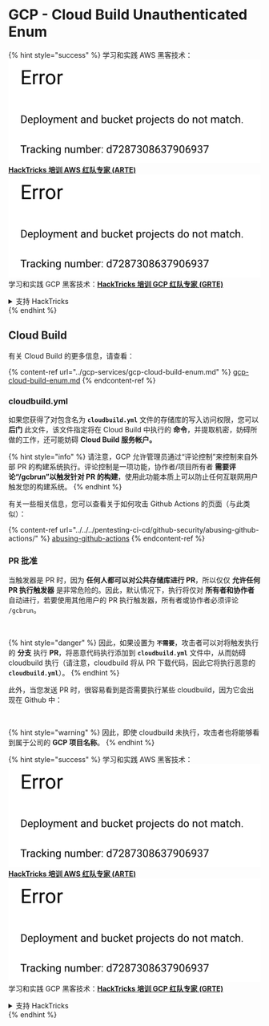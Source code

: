 # GCP - Cloud Build Unauthenticated Enum

{% hint style="success" %}
学习和实践 AWS 黑客技术：<img src="../../../.gitbook/assets/image (1) (1).png" alt="" data-size="line">[**HackTricks 培训 AWS 红队专家 (ARTE)**](https://training.hacktricks.xyz/courses/arte)<img src="../../../.gitbook/assets/image (1) (1).png" alt="" data-size="line">\
学习和实践 GCP 黑客技术：<img src="../../../.gitbook/assets/image (2).png" alt="" data-size="line">[**HackTricks 培训 GCP 红队专家 (GRTE)**<img src="../../../.gitbook/assets/image (2).png" alt="" data-size="line">](https://training.hacktricks.xyz/courses/grte)

<details>

<summary>支持 HackTricks</summary>

* 查看 [**订阅计划**](https://github.com/sponsors/carlospolop)!
* **加入** 💬 [**Discord 群组**](https://discord.gg/hRep4RUj7f) 或 [**Telegram 群组**](https://t.me/peass) 或 **在** **Twitter** 🐦 [**@hacktricks\_live**](https://twitter.com/hacktricks\_live)** 上关注我们。**
* **通过向** [**HackTricks**](https://github.com/carlospolop/hacktricks) 和 [**HackTricks Cloud**](https://github.com/carlospolop/hacktricks-cloud) GitHub 仓库提交 PR 来分享黑客技巧。

</details>
{% endhint %}

## Cloud Build

有关 Cloud Build 的更多信息，请查看：

{% content-ref url="../gcp-services/gcp-cloud-build-enum.md" %}
[gcp-cloud-build-enum.md](../gcp-services/gcp-cloud-build-enum.md)
{% endcontent-ref %}

### cloudbuild.yml

如果您获得了对包含名为 **`cloudbuild.yml`** 文件的存储库的写入访问权限，您可以 **后门** 此文件，该文件指定将在 Cloud Build 中执行的 **命令**，并提取机密，妨碍所做的工作，还可能妨碍 **Cloud Build 服务帐户。**

{% hint style="info" %}
请注意，GCP 允许管理员通过“评论控制”来控制来自外部 PR 的构建系统执行。评论控制是一项功能，协作者/项目所有者 **需要评论“/gcbrun”以触发针对 PR 的构建**，使用此功能本质上可以防止任何互联网用户触发您的构建系统。
{% endhint %}

有关一些相关信息，您可以查看关于如何攻击 Github Actions 的页面（与此类似）：

{% content-ref url="../../../pentesting-ci-cd/github-security/abusing-github-actions/" %}
[abusing-github-actions](../../../pentesting-ci-cd/github-security/abusing-github-actions/)
{% endcontent-ref %}

### PR 批准

当触发器是 PR 时，因为 **任何人都可以对公共存储库进行 PR**，所以仅仅 **允许任何 PR 执行触发器** 是非常危险的。因此，默认情况下，执行将仅对 **所有者和协作者** 自动进行，若要使用其他用户的 PR 执行触发器，所有者或协作者必须评论 `/gcbrun`。

<figure><img src="../../../.gitbook/assets/image (339).png" alt="" width="563"><figcaption></figcaption></figure>

{% hint style="danger" %}
因此，如果设置为 **`不需要`**，攻击者可以对将触发执行的 **分支** 执行 **PR**，将恶意代码执行添加到 **`cloudbuild.yml`** 文件中，从而妨碍 cloudbuild 执行（请注意，cloudbuild 将从 PR 下载代码，因此它将执行恶意的 **`cloudbuild.yml`**）。
{% endhint %}

此外，当您发送 PR 时，很容易看到是否需要执行某些 cloudbuild，因为它会出现在 Github 中：

<figure><img src="../../../.gitbook/assets/image (340).png" alt=""><figcaption></figcaption></figure>

{% hint style="warning" %}
因此，即使 cloudbuild 未执行，攻击者也将能够看到属于公司的 **GCP 项目名称**。
{% endhint %}

{% hint style="success" %}
学习和实践 AWS 黑客技术：<img src="../../../.gitbook/assets/image (1) (1).png" alt="" data-size="line">[**HackTricks 培训 AWS 红队专家 (ARTE)**](https://training.hacktricks.xyz/courses/arte)<img src="../../../.gitbook/assets/image (1) (1).png" alt="" data-size="line">\
学习和实践 GCP 黑客技术：<img src="../../../.gitbook/assets/image (2).png" alt="" data-size="line">[**HackTricks 培训 GCP 红队专家 (GRTE)**<img src="../../../.gitbook/assets/image (2).png" alt="" data-size="line">](https://training.hacktricks.xyz/courses/grte)

<details>

<summary>支持 HackTricks</summary>

* 查看 [**订阅计划**](https://github.com/sponsors/carlospolop)!
* **加入** 💬 [**Discord 群组**](https://discord.gg/hRep4RUj7f) 或 [**Telegram 群组**](https://t.me/peass) 或 **在** **Twitter** 🐦 [**@hacktricks\_live**](https://twitter.com/hacktricks\_live)** 上关注我们。**
* **通过向** [**HackTricks**](https://github.com/carlospolop/hacktricks) 和 [**HackTricks Cloud**](https://github.com/carlospolop/hacktricks-cloud) GitHub 仓库提交 PR 来分享黑客技巧。

</details>
{% endhint %}
